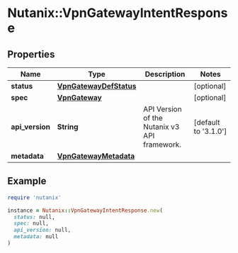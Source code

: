 # Nutanix::VpnGatewayIntentResponse

## Properties

| Name | Type | Description | Notes |
| ---- | ---- | ----------- | ----- |
| **status** | [**VpnGatewayDefStatus**](VpnGatewayDefStatus.md) |  | [optional] |
| **spec** | [**VpnGateway**](VpnGateway.md) |  | [optional] |
| **api_version** | **String** | API Version of the Nutanix v3 API framework. | [default to &#39;3.1.0&#39;] |
| **metadata** | [**VpnGatewayMetadata**](VpnGatewayMetadata.md) |  |  |

## Example

```ruby
require 'nutanix'

instance = Nutanix::VpnGatewayIntentResponse.new(
  status: null,
  spec: null,
  api_version: null,
  metadata: null
)
```

